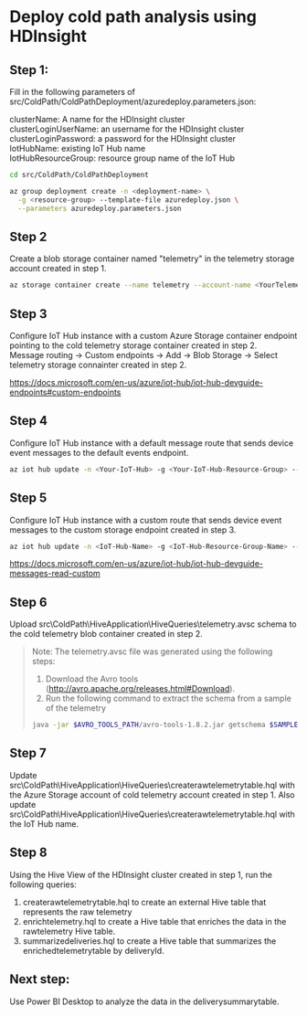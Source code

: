 # Deploy cold path analysis using HDInsight

## Step 1:

Fill in the following parameters of src/ColdPath/ColdPathDeployment/azuredeploy.parameters.json:

  clusterName: A name for the HDInsight cluster  
  clusterLoginUserName: an username for the HDInsight cluster  
  clusterLoginPassword: a password for the HDInsight cluster  
  IotHubName: existing IoT Hub name  
  IotHubResourceGroup: resource group name of the IoT Hub

```bash
cd src/ColdPath/ColdPathDeployment

az group deployment create -n <deployment-name> \
  -g <resource-group> --template-file azuredeploy.json \
  --parameters azuredeploy.parameters.json
```

## Step 2
Create a blob storage container named "telemetry" in the telemetry storage account created in step 1.

```bash
az storage container create --name telemetry --account-name <YourTelemetryStorageAccountName> --account-key <YourTelemetryStorageAccountAccessKey>
```
## Step 3
Configure IoT Hub instance with a custom Azure Storage container endpoint pointing to the cold telemetry storage container created in step 2.  
Message routing -> Custom endpoints -> Add -> Blob Storage -> Select telemetry storage connainter created in step 2.

https://docs.microsoft.com/en-us/azure/iot-hub/iot-hub-devguide-endpoints#custom-endpoints

## Step 4
Configure IoT Hub instance with a default message route that sends device event messages to the default events endpoint.

```bash
az iot hub update -n <Your-IoT-Hub> -g <Your-IoT-Hub-Resource-Group> --add properties.routing.routes "{'condition':'true', 'endpointNames':['events'], 'isEnabled':True, 'name':'defaulteventroute', 'source':'DeviceMessages'}"
```

## Step 5
Configure IoT Hub instance with a custom route that sends device event messages to the custom storage endpoint created in step 3.

```bash
az iot hub update -n <IoT-Hub-Name> -g <IoT-Hub-Resource-Group-Name> --add properties.routing.routes "{'condition':'true', 'endpointNames':['<Custom-Storage-Endpoint-Name>'], 'isEnabled':True, 'name':'storageroute', 'source':'DeviceMessages'}"
```

https://docs.microsoft.com/en-us/azure/iot-hub/iot-hub-devguide-messages-read-custom

## Step 6
Upload src\ColdPath\HiveApplication\HiveQueries\telemetry.avsc schema to the cold telemetry blob container created in step 2.

> Note: The telemetry.avsc file was generated using the following steps:
> 1. Download the Avro tools (http://avro.apache.org/releases.html#Download).
> 2. Run the following command to extract the schema from a sample of the telemetry
> ```bash
> java -jar $AVRO_TOOLS_PATH/avro-tools-1.8.2.jar getschema $SAMPLE_TELEMETRY_FILE > telemetry.avsc
> ```

## Step 7
Update src\ColdPath\HiveApplication\HiveQueries\createrawtelemetrytable.hql with the Azure Storage account of cold telemetry account created in step 1.
Also update src\ColdPath\HiveApplication\HiveQueries\createrawtelemetrytable.hql with the IoT Hub name.

## Step 8
Using the Hive View of the HDInsight cluster created in step 1, run the following queries:
1. createrawtelemetrytable.hql to create an external Hive table that represents the raw telemetry
2. enrichtelemetry.hql to create a Hive table that enriches the data in the rawtelemetry Hive table.
3. summarizedeliveries.hql to create a Hive table that summarizes the enrichedtelemetrytable by deliveryId.

## Next step:
Use Power BI Desktop to analyze the data in the deliverysummarytable.
